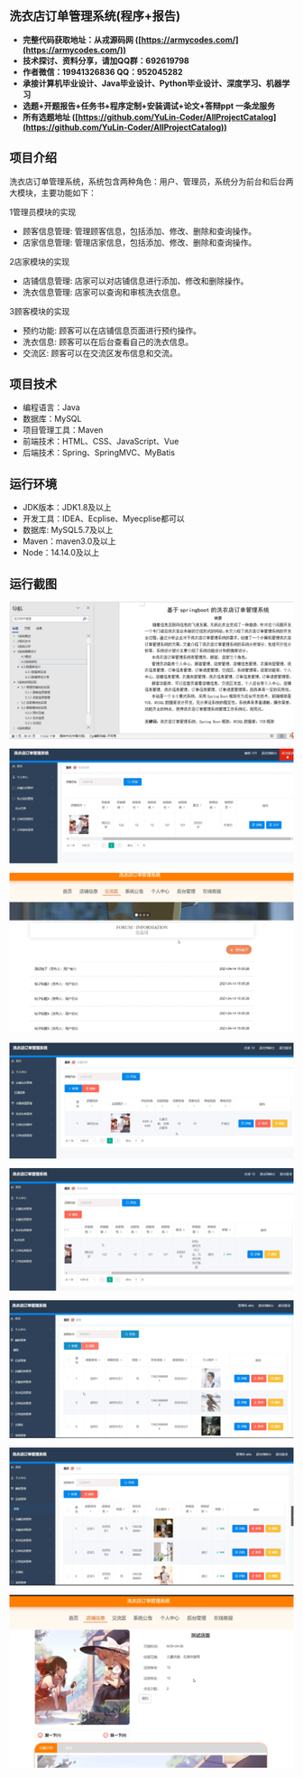 ## 洗衣店订单管理系统(程序+报告)

- <b>完整代码获取地址：从戎源码网 ([https://armycodes.com/](https://armycodes.com/))</b>
- <b>技术探讨、资料分享，请加QQ群：692619798</b> 
- <b>作者微信：19941326836  QQ：952045282</b> 
- <b>承接计算机毕业设计、Java毕业设计、Python毕业设计、深度学习、机器学习</b>
- <b>选题+开题报告+任务书+程序定制+安装调试+论文+答辩ppt 一条龙服务</b>
- <b>所有选题地址 ([https://github.com/YuLin-Coder/AllProjectCatalog](https://github.com/YuLin-Coder/AllProjectCatalog)) </b>

## 项目介绍
洗衣店订单管理系统，系统包含两种角色：用户、管理员，系统分为前台和后台两大模块，主要功能如下：

1管理员模块的实现
- 顾客信息管理: 管理顾客信息，包括添加、修改、删除和查询操作。
- 店家信息管理: 管理店家信息，包括添加、修改、删除和查询操作。

2店家模块的实现
- 店铺信息管理: 店家可以对店铺信息进行添加、修改和删除操作。
- 洗衣信息管理: 店家可以查询和审核洗衣信息。

3顾客模块的实现
- 预约功能: 顾客可以在店铺信息页面进行预约操作。
- 洗衣信息: 顾客可以在后台查看自己的洗衣信息。
- 交流区: 顾客可以在交流区发布信息和交流。

## 项目技术
- 编程语言：Java
- 数据库：MySQL
- 项目管理工具：Maven
- 前端技术：HTML、CSS、JavaScript、Vue
- 后端技术：Spring、SpringMVC、MyBatis

## 运行环境
- JDK版本：JDK1.8及以上
- 开发工具：IDEA、Ecplise、Myecplise都可以
- 数据库: MySQL5.7及以上
- Maven：maven3.0及以上
- Node：14.14.0及以上

## 运行截图
![](screenshot/1.png)

![](screenshot/2.png)

![](screenshot/3.png)

![](screenshot/4.png)

![](screenshot/5.png)

![](screenshot/6.png)

![](screenshot/7.png)

![](screenshot/8.png)
